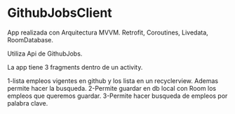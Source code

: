 # GithubJobsClient

App realizada con Arquitectura MVVM. Retrofit, Coroutines, Livedata, RoomDatabase.

Utiliza Api de GithubJobs.

La app tiene 3 fragments dentro de un activity.

1-lista empleos vigentes en github y los lista en un recyclerview. Ademas permite hacer la busqueda.
2-Permite guardar en db local con Room los empleos que queremos guardar.
3-Permite hacer busqueda de empleos por palabra clave.
